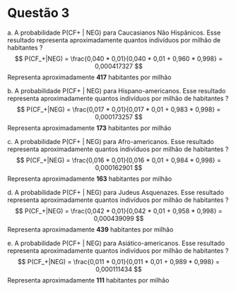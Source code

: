 # Questão 3
a. A probabilidade P(CF+ | NEG) para Caucasianos Não Hispânicos. Esse resultado
representa aproximadamente quantos indivíduos por milhão de habitantes ?
$$
P(CF_+|NEG) = \frac{0,040 * 0,01}{0,040 * 0,01 + 0,960 * 0,998} = 0,000417327
$$
Representa aproximadamente **417** habitantes por milhão

b. A probabilidade P(CF+ | NEG) para Hispano-americanos. Esse resultado representa
aproximadamente quantos indivíduos por milhão de habitantes ?
$$
P(CF_+|NEG) = \frac{0,017 * 0,01}{0,017 * 0,01 + 0,983 * 0,998} = 0,000173257
$$
Representa aproximadamente **173** habitantes por milhão

c. A probabilidade P(CF+ | NEG) para Afro-americanos. Esse resultado representa
aproximadamente quantos indivíduos por milhão de habitantes ?
$$
P(CF_+|NEG) = \frac{0,016 * 0,01}{0,016 * 0,01 + 0,984 * 0,998} = 0,000162901
$$
Representa aproximadamente **163** habitantes por milhão

d. A probabilidade P(CF+ | NEG) para Judeus Asquenazes. Esse resultado representa
aproximadamente quantos indivíduos por milhão de habitantes ?
$$
P(CF_+|NEG) = \frac{0,042 * 0,01}{0,042 * 0,01 + 0,958 * 0,998} = 0,000439099
$$
Representa aproximadamente **439** habitantes por milhão

e. A probabilidade P(CF+ | NEG) para Asiático-americanos. Esse resultado representa
aproximadamente quantos indivíduos por milhão de habitantes ?
$$
P(CF_+|NEG) = \frac{0,011 * 0,01}{0,011 * 0,01 + 0,989 * 0,998} = 0,000111434
$$
Representa aproximadamente **111** habitantes por milhão
